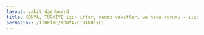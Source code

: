 ```yaml
---
layout: vakit_dashboard
title: KONYA, TÜRKİYE için iftar, namaz vakitleri ve hava durumu - ilçe/eyalet seç
permalink: /TÜRKİYE/KONYA/CİHANBEYLİ
---
```


<script type="text/javascript">
  var GLOBAL_COUNTRY = 'TÜRKİYE';
  var GLOBAL_CITY = 'KONYA';
  var GLOBAL_STATE = 'CİHANBEYLİ';
  var lat = 72;
  var lon = 21;
</script>
